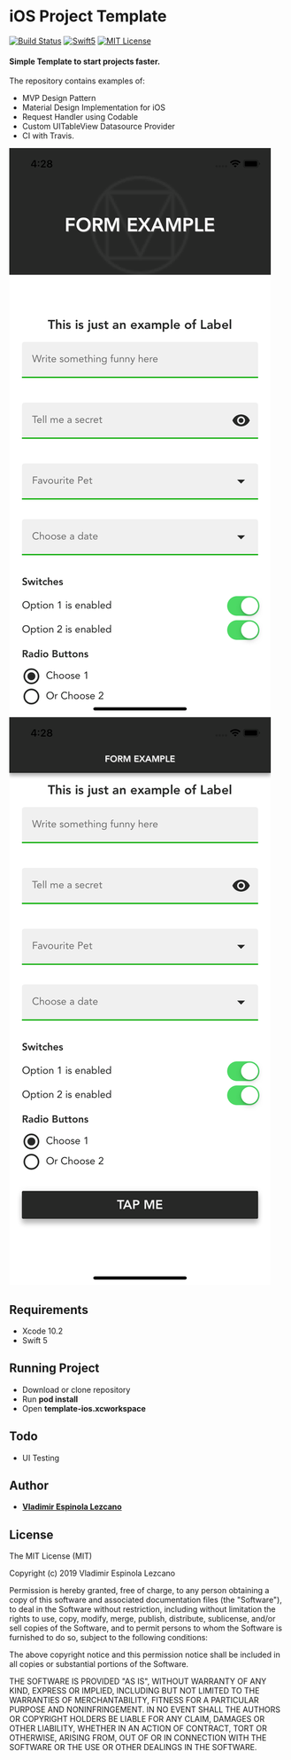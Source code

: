 # iOS Project Template
[![Build Status](https://travis-ci.com/openwindouw/ios-project-template.svg?branch=master)](https://travis-ci.com/openwindouw/ios-project-template)
[![Swift5](https://img.shields.io/badge/swift5-compatible-4BC51D.svg?style=flat)](https://developer.apple.com/swift)
[![MIT License](http://img.shields.io/badge/license-MIT-green.svg?style=flat)](https://raw.githubusercontent.com/ra1028/Former/master/LICENSE)

#### Simple Template to start projects faster. 

The repository contains examples of:
- MVP Design Pattern
- Material Design Implementation for iOS
- Request Handler using Codable
- Custom UITableView Datasource Provider
- CI with Travis.

![alt text](https://github.com/openwindouw/ios-project-template/blob/master/screenshots/screen-1.png)
![alt text](https://github.com/openwindouw/ios-project-template/blob/master/screenshots/screen-2.png)

## Requirements
- Xcode 10.2
- Swift 5

## Running Project
- Download or clone repository
- Run **pod install**
- Open **template-ios.xcworkspace**

## Todo
- UI Testing

## Author

* **[Vladimir Espinola Lezcano](https://www.linkedin.com/in/vladimir-espinola-lezcano-012464a2/)**

## License

The MIT License (MIT)

Copyright (c) 2019 Vladimir Espinola Lezcano

Permission is hereby granted, free of charge, to any person obtaining a copy of this software and associated documentation files (the "Software"), to deal in the Software without restriction, including without limitation the rights to use, copy, modify, merge, publish, distribute, sublicense, and/or sell copies of the Software, and to permit persons to whom the Software is furnished to do so, subject to the following conditions:

The above copyright notice and this permission notice shall be included in all copies or substantial portions of the Software.

THE SOFTWARE IS PROVIDED "AS IS", WITHOUT WARRANTY OF ANY KIND, EXPRESS OR IMPLIED, INCLUDING BUT NOT LIMITED TO THE WARRANTIES OF MERCHANTABILITY, FITNESS FOR A PARTICULAR PURPOSE AND NONINFRINGEMENT. IN NO EVENT SHALL THE AUTHORS OR COPYRIGHT HOLDERS BE LIABLE FOR ANY CLAIM, DAMAGES OR OTHER LIABILITY, WHETHER IN AN ACTION OF CONTRACT, TORT OR OTHERWISE, ARISING FROM, OUT OF OR IN CONNECTION WITH THE SOFTWARE OR THE USE OR OTHER DEALINGS IN THE SOFTWARE.
